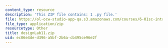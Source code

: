 ```yaml
---
content_type: resource
description: 'This ZIP file contains: 1 .py file.'
file: https://ol-ocw-studio-app-qa.s3.amazonaws.com/courses/6-01sc-introduction-to-electrical-engineering-and-computer-science-i-spring-2011/ec06e4ded396a5bf2b6acb495ce96e2f_designLab11.zip
file_type: application/zip
resourcetype: Other
title: designLab11.zip
uid: ec06e4de-d396-a5bf-2b6a-cb495ce96e2f
---
```

